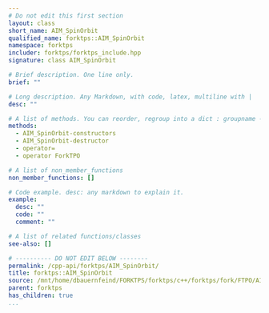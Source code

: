 ```yaml
---
# Do not edit this first section
layout: class
short_name: AIM_SpinOrbit
qualified_name: forktps::AIM_SpinOrbit
namespace: forktps
includer: forktps/forktps_include.hpp
signature: class AIM_SpinOrbit

# Brief description. One line only.
brief: ""

# Long description. Any Markdown, with code, latex, multiline with |
desc: ""

# A list of methods. You can reorder, regroup into a dict : groupname -> list
methods:
  - AIM_SpinOrbit-constructors
  - AIM_SpinOrbit-destructor
  - operator=
  - operator ForkTPO

# A list of non_member_functions
non_member_functions: []

# Code example. desc: any markdown to explain it.
example:
  desc: ""
  code: ""
  comment: ""

# A list of related functions/classes
see-also: []

# ---------- DO NOT EDIT BELOW --------
permalink: /cpp-api/forktps/AIM_SpinOrbit/
title: forktps::AIM_SpinOrbit
source: /mnt/home/dbauernfeind/FORKTPS/forktps/c++/forktps/fork/FTPO/AIM_SpinOrbit.hpp
parent: forktps
has_children: true
...
```


